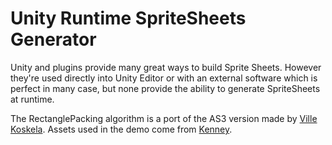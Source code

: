 Unity Runtime SpriteSheets Generator
====================================

Unity and plugins provide many great ways to build Sprite Sheets. However they're used directly into Unity Editor or with an external software which is perfect in many case, but none provide the ability to generate SpriteSheets at runtime.

The RectanglePacking algorithm is a port of the AS3 version made by [Ville Koskela](https://github.com/villekoskelaorg/RectanglePacking). Assets used in the demo come from [Kenney](http://kenney.nl/).